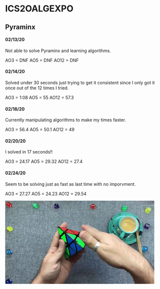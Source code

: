 # **ICS2OALGEXPO**
## Pyraminx

#### 02/13/20
Not able to solve Pyraminx and learning algorithms.

AO3 = DNF          AO5 = DNF          AO12 = DNF

#### 02/14/20
Solved under 30 seconds just trying to get it consistent since I only got it once out of the 12 times I tried.

AO3 = 1:08          AO5 = 55          AO12 = 57.3

#### 02/18/20
Currently manipulating algorithms to make my times faster.

AO3 = 56.4         AO5 =  50.1         AO12 = 49

#### 02/20/20
I solved in 17 seconds!!

AO3 = 24.17         AO5 = 29.32           AO12 = 27.4

#### 02/24/20
Seem to be solving just as fast as last time with no imporvment.

AO3 = 27.27         AO5 = 24.23           AO12 = 29.54

![](Images/Stock%20images/giphy.gif)

